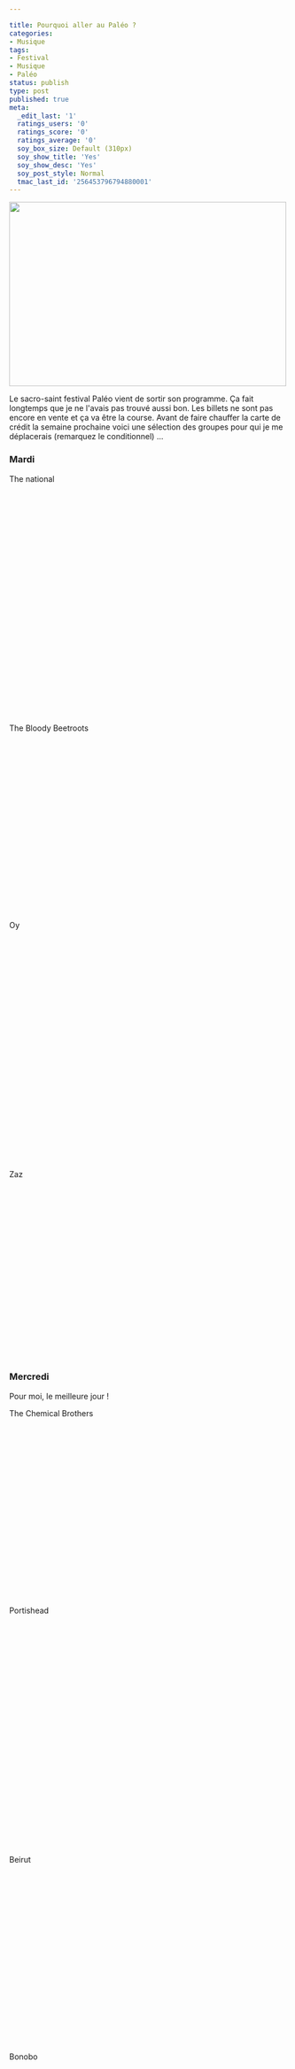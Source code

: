 ```yaml
---

title: Pourquoi aller au Paléo ?
categories:
- Musique
tags:
- Festival
- Musique
- Paléo
status: publish
type: post
published: true
meta:
  _edit_last: '1'
  ratings_users: '0'
  ratings_score: '0'
  ratings_average: '0'
  soy_box_size: Default (310px)
  soy_show_title: 'Yes'
  soy_show_desc: 'Yes'
  soy_post_style: Normal
  tmac_last_id: '256453796794880001'
---
```

<img class="alignnone size-medium wp-image-2951" title="Paléo" src="https://dlgjp9x71cipk.cloudfront.net/2011/04/paleo_2006_large-500x333.jpg" alt="" width="500" height="333" />

Le sacro-saint festival Paléo vient de sortir son programme. Ça fait longtemps que je ne l'avais pas trouvé aussi bon. Les billets ne sont pas encore en vente et ça va être la course. Avant de faire chauffer la carte de crédit la semaine prochaine voici une sélection des groupes pour qui je me déplacerais (remarquez le conditionnel) ...

<!--more-->
<h3>Mardi</h3>
The national

<object width="500" height="405" classid="clsid:d27cdb6e-ae6d-11cf-96b8-444553540000" codebase="https://download.macromedia.com/pub/shockwave/cabs/flash/swflash.cab#version=6,0,40,0"><param name="allowFullScreen" value="true" /><param name="allowscriptaccess" value="always" /><param name="src" value="https://www.youtube.com/v/cgRsYkKb1eI?fs=1&amp;hl=fr_FR" /><param name="allowfullscreen" value="true" /><embed width="500" height="405" type="application/x-shockwave-flash" src="https://www.youtube.com/v/cgRsYkKb1eI?fs=1&amp;hl=fr_FR" allowFullScreen="true" allowscriptaccess="always" allowfullscreen="true" /></object>

The Bloody Beetroots

<object width="500" height="311" classid="clsid:d27cdb6e-ae6d-11cf-96b8-444553540000" codebase="https://download.macromedia.com/pub/shockwave/cabs/flash/swflash.cab#version=6,0,40,0"><param name="allowFullScreen" value="true" /><param name="allowscriptaccess" value="always" /><param name="src" value="https://www.youtube.com/v/pTQ5_YX9Kig?fs=1&amp;hl=fr_FR" /><param name="allowfullscreen" value="true" /><embed width="500" height="311" type="application/x-shockwave-flash" src="https://www.youtube.com/v/pTQ5_YX9Kig?fs=1&amp;hl=fr_FR" allowFullScreen="true" allowscriptaccess="always" allowfullscreen="true" /></object>

Oy

<object width="500" height="405" classid="clsid:d27cdb6e-ae6d-11cf-96b8-444553540000" codebase="https://download.macromedia.com/pub/shockwave/cabs/flash/swflash.cab#version=6,0,40,0"><param name="allowFullScreen" value="true" /><param name="allowscriptaccess" value="always" /><param name="src" value="https://www.youtube.com/v/La5PZKxQ2X0?fs=1&amp;hl=fr_FR" /><param name="allowfullscreen" value="true" /><embed width="500" height="405" type="application/x-shockwave-flash" src="https://www.youtube.com/v/La5PZKxQ2X0?fs=1&amp;hl=fr_FR" allowFullScreen="true" allowscriptaccess="always" allowfullscreen="true" /></object>

Zaz

<object width="500" height="311" classid="clsid:d27cdb6e-ae6d-11cf-96b8-444553540000" codebase="https://download.macromedia.com/pub/shockwave/cabs/flash/swflash.cab#version=6,0,40,0"><param name="allowFullScreen" value="true" /><param name="allowscriptaccess" value="always" /><param name="src" value="https://www.youtube.com/v/-F_9fgtEKYg?fs=1&amp;hl=fr_FR" /><param name="allowfullscreen" value="true" /><embed width="500" height="311" type="application/x-shockwave-flash" src="https://www.youtube.com/v/-F_9fgtEKYg?fs=1&amp;hl=fr_FR" allowFullScreen="true" allowscriptaccess="always" allowfullscreen="true" /></object>
<h3>Mercredi</h3>
Pour moi, le meilleure jour !

The Chemical Brothers

<object width="500" height="311" classid="clsid:d27cdb6e-ae6d-11cf-96b8-444553540000" codebase="https://download.macromedia.com/pub/shockwave/cabs/flash/swflash.cab#version=6,0,40,0"><param name="allowFullScreen" value="true" /><param name="allowscriptaccess" value="always" /><param name="src" value="https://www.youtube.com/v/CBeBH2G26Ck?fs=1&amp;hl=fr_FR" /><param name="allowfullscreen" value="true" /><embed width="500" height="311" type="application/x-shockwave-flash" src="https://www.youtube.com/v/CBeBH2G26Ck?fs=1&amp;hl=fr_FR" allowFullScreen="true" allowscriptaccess="always" allowfullscreen="true" /></object>

Portishead

<object width="500" height="405" classid="clsid:d27cdb6e-ae6d-11cf-96b8-444553540000" codebase="https://download.macromedia.com/pub/shockwave/cabs/flash/swflash.cab#version=6,0,40,0"><param name="allowFullScreen" value="true" /><param name="allowscriptaccess" value="always" /><param name="src" value="https://www.youtube.com/v/Vg1jyL3cr60?fs=1&amp;hl=fr_FR" /><param name="allowfullscreen" value="true" /><embed width="500" height="405" type="application/x-shockwave-flash" src="https://www.youtube.com/v/Vg1jyL3cr60?fs=1&amp;hl=fr_FR" allowFullScreen="true" allowscriptaccess="always" allowfullscreen="true" /></object>

Beirut

<object width="500" height="311" classid="clsid:d27cdb6e-ae6d-11cf-96b8-444553540000" codebase="https://download.macromedia.com/pub/shockwave/cabs/flash/swflash.cab#version=6,0,40,0"><param name="allowFullScreen" value="true" /><param name="allowscriptaccess" value="always" /><param name="src" value="https://www.youtube.com/v/wvB1HI6fcog?fs=1&amp;hl=fr_FR" /><param name="allowfullscreen" value="true" /><embed width="500" height="311" type="application/x-shockwave-flash" src="https://www.youtube.com/v/wvB1HI6fcog?fs=1&amp;hl=fr_FR" allowFullScreen="true" allowscriptaccess="always" allowfullscreen="true" /></object>

Bonobo

<object width="500" height="311" classid="clsid:d27cdb6e-ae6d-11cf-96b8-444553540000" codebase="https://download.macromedia.com/pub/shockwave/cabs/flash/swflash.cab#version=6,0,40,0"><param name="allowFullScreen" value="true" /><param name="allowscriptaccess" value="always" /><param name="src" value="https://www.youtube.com/v/kdj7RlPPQfg?fs=1&amp;hl=fr_FR" /><param name="allowfullscreen" value="true" /><embed width="500" height="311" type="application/x-shockwave-flash" src="https://www.youtube.com/v/kdj7RlPPQfg?fs=1&amp;hl=fr_FR" allowFullScreen="true" allowscriptaccess="always" allowfullscreen="true" /></object>

Beataucue

<object width="500" height="405" classid="clsid:d27cdb6e-ae6d-11cf-96b8-444553540000" codebase="https://download.macromedia.com/pub/shockwave/cabs/flash/swflash.cab#version=6,0,40,0"><param name="allowFullScreen" value="true" /><param name="allowscriptaccess" value="always" /><param name="src" value="https://www.youtube.com/v/YQiFXl0BGIs?fs=1&amp;hl=fr_FR" /><param name="allowfullscreen" value="true" /><embed width="500" height="405" type="application/x-shockwave-flash" src="https://www.youtube.com/v/YQiFXl0BGIs?fs=1&amp;hl=fr_FR" allowFullScreen="true" allowscriptaccess="always" allowfullscreen="true" /></object>
<h3>Jeudi</h3>
The Strokes

<object width="500" height="311" classid="clsid:d27cdb6e-ae6d-11cf-96b8-444553540000" codebase="https://download.macromedia.com/pub/shockwave/cabs/flash/swflash.cab#version=6,0,40,0"><param name="allowFullScreen" value="true" /><param name="allowscriptaccess" value="always" /><param name="src" value="https://www.youtube.com/v/3bsDSrBBssQ?fs=1&amp;hl=fr_FR" /><param name="allowfullscreen" value="true" /><embed width="500" height="311" type="application/x-shockwave-flash" src="https://www.youtube.com/v/3bsDSrBBssQ?fs=1&amp;hl=fr_FR" allowFullScreen="true" allowscriptaccess="always" allowfullscreen="true" /></object>

PJ Harvey

<object width="500" height="405" classid="clsid:d27cdb6e-ae6d-11cf-96b8-444553540000" codebase="https://download.macromedia.com/pub/shockwave/cabs/flash/swflash.cab#version=6,0,40,0"><param name="allowFullScreen" value="true" /><param name="allowscriptaccess" value="always" /><param name="src" value="https://www.youtube.com/v/VGDRo2KyXD8?fs=1&amp;hl=fr_FR" /><param name="allowfullscreen" value="true" /><embed width="500" height="405" type="application/x-shockwave-flash" src="https://www.youtube.com/v/VGDRo2KyXD8?fs=1&amp;hl=fr_FR" allowFullScreen="true" allowscriptaccess="always" allowfullscreen="true" /></object>

The Do

<object width="500" height="405" classid="clsid:d27cdb6e-ae6d-11cf-96b8-444553540000" codebase="https://download.macromedia.com/pub/shockwave/cabs/flash/swflash.cab#version=6,0,40,0"><param name="allowFullScreen" value="true" /><param name="allowscriptaccess" value="always" /><param name="src" value="https://www.youtube.com/v/658vZOq14jc?fs=1&amp;hl=fr_FR" /><param name="allowfullscreen" value="true" /><embed width="500" height="405" type="application/x-shockwave-flash" src="https://www.youtube.com/v/658vZOq14jc?fs=1&amp;hl=fr_FR" allowFullScreen="true" allowscriptaccess="always" allowfullscreen="true" /></object>

Mama Rosin

<object width="500" height="311" classid="clsid:d27cdb6e-ae6d-11cf-96b8-444553540000" codebase="https://download.macromedia.com/pub/shockwave/cabs/flash/swflash.cab#version=6,0,40,0"><param name="allowFullScreen" value="true" /><param name="allowscriptaccess" value="always" /><param name="src" value="https://www.youtube.com/v/l0EheLTqK8w?fs=1&amp;hl=fr_FR" /><param name="allowfullscreen" value="true" /><embed width="500" height="311" type="application/x-shockwave-flash" src="https://www.youtube.com/v/l0EheLTqK8w?fs=1&amp;hl=fr_FR" allowFullScreen="true" allowscriptaccess="always" allowfullscreen="true" /></object>
<h3>Vendredi</h3>
Les Cowboys Fringants

<object width="500" height="311" classid="clsid:d27cdb6e-ae6d-11cf-96b8-444553540000" codebase="https://download.macromedia.com/pub/shockwave/cabs/flash/swflash.cab#version=6,0,40,0"><param name="allowFullScreen" value="true" /><param name="allowscriptaccess" value="always" /><param name="src" value="https://www.youtube.com/v/Ki5eEtM1EjA?fs=1&amp;hl=fr_FR" /><param name="allowfullscreen" value="true" /><embed width="500" height="311" type="application/x-shockwave-flash" src="https://www.youtube.com/v/Ki5eEtM1EjA?fs=1&amp;hl=fr_FR" allowFullScreen="true" allowscriptaccess="always" allowfullscreen="true" /></object>

Round Table Knights

<object width="500" height="311" classid="clsid:d27cdb6e-ae6d-11cf-96b8-444553540000" codebase="https://download.macromedia.com/pub/shockwave/cabs/flash/swflash.cab#version=6,0,40,0"><param name="allowFullScreen" value="true" /><param name="allowscriptaccess" value="always" /><param name="src" value="https://www.youtube.com/v/dBkt7KTJzOc?fs=1&amp;hl=fr_FR" /><param name="allowfullscreen" value="true" /><embed width="500" height="311" type="application/x-shockwave-flash" src="https://www.youtube.com/v/dBkt7KTJzOc?fs=1&amp;hl=fr_FR" allowFullScreen="true" allowscriptaccess="always" allowfullscreen="true" /></object>

We Love Machins

<object width="500" height="405" classid="clsid:d27cdb6e-ae6d-11cf-96b8-444553540000" codebase="https://download.macromedia.com/pub/shockwave/cabs/flash/swflash.cab#version=6,0,40,0"><param name="allowFullScreen" value="true" /><param name="allowscriptaccess" value="always" /><param name="src" value="https://www.youtube.com/v/L9JWj3eVD0Q?fs=1&amp;hl=fr_FR" /><param name="allowfullscreen" value="true" /><embed width="500" height="405" type="application/x-shockwave-flash" src="https://www.youtube.com/v/L9JWj3eVD0Q?fs=1&amp;hl=fr_FR" allowFullScreen="true" allowscriptaccess="always" allowfullscreen="true" /></object>

La Fanfare en Pétard

<object width="500" height="405" classid="clsid:d27cdb6e-ae6d-11cf-96b8-444553540000" codebase="https://download.macromedia.com/pub/shockwave/cabs/flash/swflash.cab#version=6,0,40,0"><param name="allowFullScreen" value="true" /><param name="allowscriptaccess" value="always" /><param name="src" value="https://www.youtube.com/v/57Q2gsynovA?fs=1&amp;hl=fr_FR" /><param name="allowfullscreen" value="true" /><embed width="500" height="405" type="application/x-shockwave-flash" src="https://www.youtube.com/v/57Q2gsynovA?fs=1&amp;hl=fr_FR" allowFullScreen="true" allowscriptaccess="always" allowfullscreen="true" /></object>
<h3>Samedi</h3>
Metronomy

<object width="500" height="311" classid="clsid:d27cdb6e-ae6d-11cf-96b8-444553540000" codebase="https://download.macromedia.com/pub/shockwave/cabs/flash/swflash.cab#version=6,0,40,0"><param name="allowFullScreen" value="true" /><param name="allowscriptaccess" value="always" /><param name="src" value="https://www.youtube.com/v/uYB2Mqs24ss?fs=1&amp;hl=fr_FR" /><param name="allowfullscreen" value="true" /><embed width="500" height="311" type="application/x-shockwave-flash" src="https://www.youtube.com/v/uYB2Mqs24ss?fs=1&amp;hl=fr_FR" allowFullScreen="true" allowscriptaccess="always" allowfullscreen="true" /></object>

Noisette

<object width="500" height="405" classid="clsid:d27cdb6e-ae6d-11cf-96b8-444553540000" codebase="https://download.macromedia.com/pub/shockwave/cabs/flash/swflash.cab#version=6,0,40,0"><param name="allowFullScreen" value="true" /><param name="allowscriptaccess" value="always" /><param name="src" value="https://www.youtube.com/v/Al3MlSaqEck?fs=1&amp;hl=fr_FR" /><param name="allowfullscreen" value="true" /><embed width="500" height="405" type="application/x-shockwave-flash" src="https://www.youtube.com/v/Al3MlSaqEck?fs=1&amp;hl=fr_FR" allowFullScreen="true" allowscriptaccess="always" allowfullscreen="true" /></object>

Moriarty

<object width="500" height="311" classid="clsid:d27cdb6e-ae6d-11cf-96b8-444553540000" codebase="https://download.macromedia.com/pub/shockwave/cabs/flash/swflash.cab#version=6,0,40,0"><param name="allowFullScreen" value="true" /><param name="allowscriptaccess" value="always" /><param name="src" value="https://www.youtube.com/v/l5p4FEk25is?fs=1&amp;hl=fr_FR" /><param name="allowfullscreen" value="true" /><embed width="500" height="311" type="application/x-shockwave-flash" src="https://www.youtube.com/v/l5p4FEk25is?fs=1&amp;hl=fr_FR" allowFullScreen="true" allowscriptaccess="always" allowfullscreen="true" /></object>

Madjo

<object width="500" height="311" classid="clsid:d27cdb6e-ae6d-11cf-96b8-444553540000" codebase="https://download.macromedia.com/pub/shockwave/cabs/flash/swflash.cab#version=6,0,40,0"><param name="allowFullScreen" value="true" /><param name="allowscriptaccess" value="always" /><param name="src" value="https://www.youtube.com/v/NGailOLP5rk?fs=1&amp;hl=fr_FR" /><param name="allowfullscreen" value="true" /><embed width="500" height="311" type="application/x-shockwave-flash" src="https://www.youtube.com/v/NGailOLP5rk?fs=1&amp;hl=fr_FR" allowFullScreen="true" allowscriptaccess="always" allowfullscreen="true" /></object>
<h3>Dimanche</h3>
Cocoon

<object width="500" height="405" classid="clsid:d27cdb6e-ae6d-11cf-96b8-444553540000" codebase="https://download.macromedia.com/pub/shockwave/cabs/flash/swflash.cab#version=6,0,40,0"><param name="allowFullScreen" value="true" /><param name="allowscriptaccess" value="always" /><param name="src" value="https://www.youtube.com/v/he52vBURP6w?fs=1&amp;hl=fr_FR" /><param name="allowfullscreen" value="true" /><embed width="500" height="405" type="application/x-shockwave-flash" src="https://www.youtube.com/v/he52vBURP6w?fs=1&amp;hl=fr_FR" allowFullScreen="true" allowscriptaccess="always" allowfullscreen="true" /></object>

The National Fanfare of Kadebostany

<object width="500" height="405" classid="clsid:d27cdb6e-ae6d-11cf-96b8-444553540000" codebase="https://download.macromedia.com/pub/shockwave/cabs/flash/swflash.cab#version=6,0,40,0"><param name="allowFullScreen" value="true" /><param name="allowscriptaccess" value="always" /><param name="src" value="https://www.youtube.com/v/ZUpXxd3V0eM?fs=1&amp;hl=fr_FR" /><param name="allowfullscreen" value="true" /><embed width="500" height="405" type="application/x-shockwave-flash" src="https://www.youtube.com/v/ZUpXxd3V0eM?fs=1&amp;hl=fr_FR" allowFullScreen="true" allowscriptaccess="always" allowfullscreen="true" /></object>

DJ Missil

<object width="500" height="311" classid="clsid:d27cdb6e-ae6d-11cf-96b8-444553540000" codebase="https://download.macromedia.com/pub/shockwave/cabs/flash/swflash.cab#version=6,0,40,0"><param name="allowFullScreen" value="true" /><param name="allowscriptaccess" value="always" /><param name="src" value="https://www.youtube.com/v/85xJYFAocYk?fs=1&amp;hl=fr_FR" /><param name="allowfullscreen" value="true" /><embed width="500" height="311" type="application/x-shockwave-flash" src="https://www.youtube.com/v/85xJYFAocYk?fs=1&amp;hl=fr_FR" allowFullScreen="true" allowscriptaccess="always" allowfullscreen="true" /></object>

Karimouche

<object width="500" height="311" classid="clsid:d27cdb6e-ae6d-11cf-96b8-444553540000" codebase="https://download.macromedia.com/pub/shockwave/cabs/flash/swflash.cab#version=6,0,40,0"><param name="allowFullScreen" value="true" /><param name="allowscriptaccess" value="always" /><param name="src" value="https://www.youtube.com/v/DRt1J-23nrw?fs=1&amp;hl=fr_FR" /><param name="allowfullscreen" value="true" /><embed width="500" height="311" type="application/x-shockwave-flash" src="https://www.youtube.com/v/DRt1J-23nrw?fs=1&amp;hl=fr_FR" allowFullScreen="true" allowscriptaccess="always" allowfullscreen="true" /></object>

Yael Naïm

<object width="500" height="405" classid="clsid:d27cdb6e-ae6d-11cf-96b8-444553540000" codebase="https://download.macromedia.com/pub/shockwave/cabs/flash/swflash.cab#version=6,0,40,0"><param name="allowFullScreen" value="true" /><param name="allowscriptaccess" value="always" /><param name="src" value="https://www.youtube.com/v/q04hwMdgdw0?fs=1&amp;hl=fr_FR" /><param name="allowfullscreen" value="true" /><embed width="500" height="405" type="application/x-shockwave-flash" src="https://www.youtube.com/v/q04hwMdgdw0?fs=1&amp;hl=fr_FR" allowFullScreen="true" allowscriptaccess="always" allowfullscreen="true" /></object>
